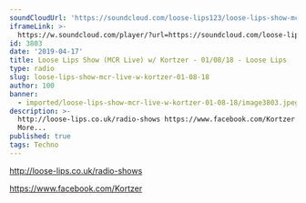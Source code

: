 ```yaml
---
soundCloudUrl: 'https://soundcloud.com/loose-lips123/loose-lips-show-mcr-live-w-kortzer-010818'
iframeLink: >-
  https://w.soundcloud.com/player/?url=https://soundcloud.com/loose-lips123/loose-lips-show-mcr-live-w-kortzer-010818&color=00aabb&auto_play=false&hide_related=false&show_comments=true&show_user=true&show_reposts=false
id: 3803
date: '2019-04-17'
title: Loose Lips Show (MCR Live) w/ Kortzer - 01/08/18 - Loose Lips
type: radio
slug: loose-lips-show-mcr-live-w-kortzer-01-08-18
author: 100
banner:
  - imported/loose-lips-show-mcr-live-w-kortzer-01-08-18/image3803.jpeg
description: >-
  http://loose-lips.co.uk/radio-shows https://www.facebook.com/Kortzer [...]Read
  More...
published: true
tags: Techno
---
```

http://loose-lips.co.uk/radio-shows

https://www.facebook.com/Kortzer